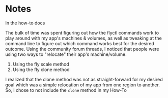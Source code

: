 # Notes


In the how-to docs 

The bulk of time was spent figuring out how the flyctl commands work to play around with my app's machines & volumes, as well as tweaking at the command line to figure out which command works best for the desired outcome.
Using the community forum threads, I noticed that people were using two ways to "relocate" their app's machine/volume.
1. Using the fly scale method
2. Using the fly clone method

I realized that the clone method was not as straight-forward for my desired goal which was a simple relocation of my app from one region to another. So, I chose to not include the `clone` method in my How-To

